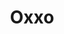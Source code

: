 ---
title: "Oxxo"
url: /san-luis-potosi/oxxo-avenida-fray-diego-de-la-magdalena/
shop: Lebensmittel
---
